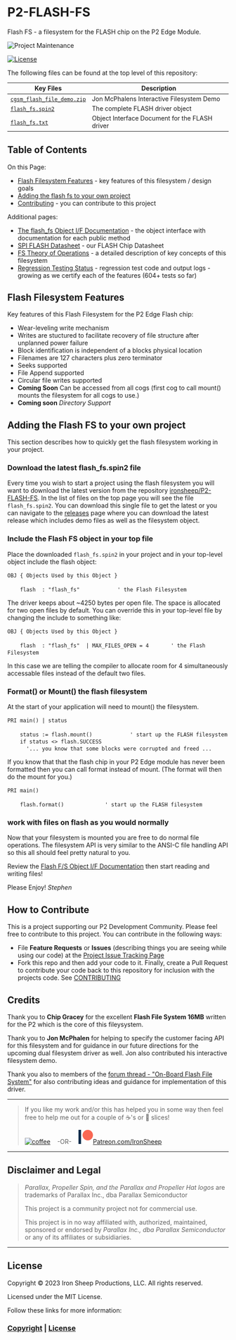 # P2-FLASH-FS
Flash FS - a filesystem for the FLASH chip on the P2 Edge Module.

![Project Maintenance][maintenance-shield]

[![License][license-shield]](LICENSE)

The following files can be found at the top level of this repository:

| Key Files | Description |
| --- | --- |
| [`cgsm_flash_file_demo.zip`](./cgsm_flash_file_demo.zip) | Jon McPhalens Interactive Filesystem Demo
| [`flash_fs.spin2`](./flash_fs.spin2) | The complete FLASH driver object
| [`flash_fs.txt`](./flash_fs.txt) | Object Interface Document for the FLASH driver

## Table of Contents

On this Page:

- [Flash Filesystem Features](#flash-filesystem-features) - key features of this filesystem / design goals
- [Adding the flash fs to your own project](#adding-the-flash-fs-to-your-own-project)
- [Contributing](#how-to-contribute) - you can contribute to this project

Additional pages:

- [The flash_fs Object I/F Documentation](flash_fs.txt) - the object interface with documentation for each public method
- [SPI FLASH Datasheet](./DOCs/W25Q128JV-210823.pdf) - our FLASH Chip Datasheet
- [FS Theory of Operations](THEOPS.md) - a detailed description of key concepts of this filesystem
- [Regression Testing Status](./RegresssionTests) - regression test code and output logs - growing as we certify each of the features (604+ tests so far)

## Flash Filesystem Features

Key features of this Flash Filesystem for the P2 Edge Flash chip:

- Wear-leveling write mechanism
- Writes are stuctured to facilitate recovery  of file structure after unplanned power failure
- Block identification is independent of a blocks physical location
- Filenames are 127 characters plus zero terminator
- Seeks supported
- File Append supported
- Circular file writes supported 
- **Coming Soon** Can be accessed from all cogs (first cog to call mount() mounts the filesystem for all cogs to use.)
- **Coming soon** *Directory Support* 

## Adding the Flash FS to your own project

This section describes how to quickly get the flash filesystem working in your project.

### Download the latest flash_fs.spin2 file

Every time you wish to start a project using the flash filesystem you will want to download the latest version from the repository [ironsheep/P2-FLASH-FS](https://github.com/ironsheep/P2-FLASH-FS). In the list of files on the top page you will see the file `flash_fs.spin2`. You can download this single file to get the latest or you can navigate to the [releases](https://github.com/ironsheep/P2-FLASH-FS/releases) page where you can download the latest release which includes demo files as well as the filesystem object.

### Include the Flash FS object in your top file

Place the downloaded `flash_fs.spin2` in your project and in your top-level object include the flash object:

```spin2
OBJ { Objects Used by this Object }

    flash  : "flash_fs"	           ' the Flash Filesystem
```

The driver keeps about ~4250 bytes per open file. The space is allocated for two open files by default.  You can override this in your top-level file by changing the include to something like:

```spin2
OBJ { Objects Used by this Object }

    flash  : "flash_fs"	 | MAX_FILES_OPEN = 4       ' the Flash Filesystem
```

In this case we are telling the compiler to allocate room for 4 simultaneously accessable files instead of the default two files.

### Format() or Mount() the flash filesystem

At the start of your application will need to mount() the filesystem.  

```spin2
PRI main() | status

    status := flash.mount()	           ' start up the FLASH filesystem
    if status <> flash.SUCCESS
      '... you know that some blocks were corrupted and freed ...
```

If you know that that the flash chip in your P2 Edge module has never been formatted then you can call format instead of mount. (The format will then do the mount for you.)

```spin2
PRI main()

    flash.format()	           ' start up the FLASH filesystem
```


### work with files on flash as you would normally

Now that your filesystem is mounted you are free to do normal file operations. The filesystem API is very similar to the ANSI-C file handling API so this all should feel pretty natural to you.

Review the [Flash F/S Object I/F Documentation](flash_fs.txt) then start reading and writing files!

Please Enjoy!
*Stephen*

## How to Contribute

This is a project supporting our P2 Development Community. Please feel free to contribute to this project. You can contribute in the following ways:

- File **Feature Requests** or **Issues** (describing things you are seeing while using our code) at the [Project Issue Tracking Page](https://github.com/ironsheep/P2-FLASH-FS/issues)
- Fork this repo and then add your code to it. Finally, create a Pull Request to contribute your code back to this repository for inclusion with the projects code. See [CONTRIBUTING](CONTRIBUTING.md)

## Credits

Thank you to **Chip Gracey** for the excellent **Flash File System 16MB** written for the P2 which is the core of this fileysystem.

Thank you to **Jon McPhalen** for helping to specify the customer facing API for this filesystem and for guidance in our future directions for the upcoming dual filesystem driver as well.  Jon also contributed his interactive filesystem demo.

Thank you also to members of the [forum thread - "On-Board Flash File System"](https://forums.parallax.com/discussion/175470/on-board-flash-file-system#latest) for also contributing ideas and guidance for implementation of this driver.

---

> If you like my work and/or this has helped you in some way then feel free to help me out for a couple of :coffee:'s or :pizza: slices!
>
> [![coffee](https://www.buymeacoffee.com/assets/img/custom_images/black_img.png)](https://www.buymeacoffee.com/ironsheep) &nbsp;&nbsp; -OR- &nbsp;&nbsp; [![Patreon](./DOCs/images/patreon.png)](https://www.patreon.com/IronSheep?fan_landing=true)[Patreon.com/IronSheep](https://www.patreon.com/IronSheep?fan_landing=true)

---

## Disclaimer and Legal

> *Parallax, Propeller Spin, and the Parallax and Propeller Hat logos* are trademarks of Parallax Inc., dba Parallax Semiconductor
>
> This project is a community project not for commercial use.
>
> This project is in no way affiliated with, authorized, maintained, sponsored or endorsed by *Parallax Inc., dba Parallax Semiconductor* or any of its affiliates or subsidiaries.

---

## License

Copyright © 2023 Iron Sheep Productions, LLC. All rights reserved.

Licensed under the MIT License.

Follow these links for more information:

### [Copyright](copyright) | [License](LICENSE)

[maintenance-shield]: https://img.shields.io/badge/maintainer-stephen%40ironsheep%2ebiz-blue.svg?style=for-the-badge

[license-shield]: https://camo.githubusercontent.com/bc04f96d911ea5f6e3b00e44fc0731ea74c8e1e9/68747470733a2f2f696d672e736869656c64732e696f2f6769746875622f6c6963656e73652f69616e74726963682f746578742d646976696465722d726f772e7376673f7374796c653d666f722d7468652d6261646765
